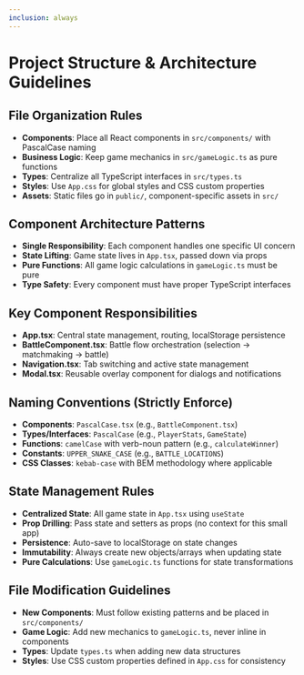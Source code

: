 ```yaml
---
inclusion: always
---
```


# Project Structure & Architecture Guidelines

## File Organization Rules
- **Components**: Place all React components in `src/components/` with PascalCase naming
- **Business Logic**: Keep game mechanics in `src/gameLogic.ts` as pure functions
- **Types**: Centralize all TypeScript interfaces in `src/types.ts`
- **Styles**: Use `App.css` for global styles and CSS custom properties
- **Assets**: Static files go in `public/`, component-specific assets in `src/`

## Component Architecture Patterns
- **Single Responsibility**: Each component handles one specific UI concern
- **State Lifting**: Game state lives in `App.tsx`, passed down via props
- **Pure Functions**: All game logic calculations in `gameLogic.ts` must be pure
- **Type Safety**: Every component must have proper TypeScript interfaces

## Key Component Responsibilities
- **App.tsx**: Central state management, routing, localStorage persistence
- **BattleComponent.tsx**: Battle flow orchestration (selection → matchmaking → battle)
- **Navigation.tsx**: Tab switching and active state management
- **Modal.tsx**: Reusable overlay component for dialogs and notifications

## Naming Conventions (Strictly Enforce)
- **Components**: `PascalCase.tsx` (e.g., `BattleComponent.tsx`)
- **Types/Interfaces**: `PascalCase` (e.g., `PlayerStats`, `GameState`)
- **Functions**: `camelCase` with verb-noun pattern (e.g., `calculateWinner`)
- **Constants**: `UPPER_SNAKE_CASE` (e.g., `BATTLE_LOCATIONS`)
- **CSS Classes**: `kebab-case` with BEM methodology where applicable

## State Management Rules
- **Centralized State**: All game state in `App.tsx` using `useState`
- **Prop Drilling**: Pass state and setters as props (no context for this small app)
- **Persistence**: Auto-save to localStorage on state changes
- **Immutability**: Always create new objects/arrays when updating state
- **Pure Calculations**: Use `gameLogic.ts` functions for state transformations

## File Modification Guidelines
- **New Components**: Must follow existing patterns and be placed in `src/components/`
- **Game Logic**: Add new mechanics to `gameLogic.ts`, never inline in components
- **Types**: Update `types.ts` when adding new data structures
- **Styles**: Use CSS custom properties defined in `App.css` for consistency